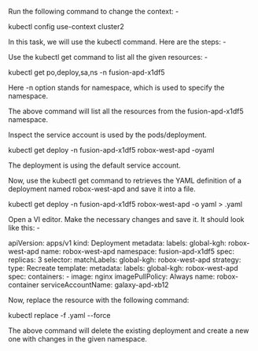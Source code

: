 Run the following command to change the context: -

kubectl config use-context cluster2



In this task, we will use the kubectl command. Here are the steps: -



Use the kubectl get command to list all the given resources: -

kubectl get po,deploy,sa,ns -n fusion-apd-x1df5



Here -n option stands for namespace, which is used to specify the namespace.

The above command will list all the resources from the fusion-apd-x1df5 namespace.

Inspect the service account is used by the pods/deployment.

kubectl get deploy -n fusion-apd-x1df5 robox-west-apd -oyaml



The deployment is using the default service account.



Now, use the kubectl get command to retrieves the YAML definition of a deployment named robox-west-apd and save it into a file.

kubectl get deploy -n fusion-apd-x1df5 robox-west-apd -o yaml > <FILE-NAME>.yaml



Open a VI editor. Make the necessary changes and save it. It should look like this: -

apiVersion: apps/v1
kind: Deployment
metadata:
  labels:
    global-kgh: robox-west-apd
  name: robox-west-apd
  namespace: fusion-apd-x1df5
spec:
  replicas: 3
  selector:
    matchLabels:
      global-kgh: robox-west-apd
  strategy:
    type: Recreate
  template:
    metadata:
      labels:
        global-kgh: robox-west-apd
    spec:
      containers:
      - image: nginx
        imagePullPolicy: Always
        name: robox-container
      serviceAccountName: galaxy-apd-xb12



Now, replace the resource with the following command:

kubectl replace -f <FILE-NAME>.yaml --force



The above command will delete the existing deployment and create a new one with changes in the given namespace.